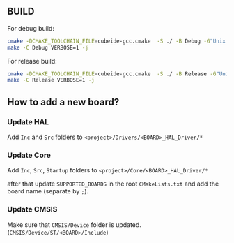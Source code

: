 ## BUILD


For debug build:
```bash
cmake -DCMAKE_TOOLCHAIN_FILE=cubeide-gcc.cmake  -S ./ -B Debug -G"Unix Makefiles" -DCMAKE_BUILD_TYPE=Debug
make -C Debug VERBOSE=1 -j
```

For release build:
```bash
cmake -DCMAKE_TOOLCHAIN_FILE=cubeide-gcc.cmake  -S ./ -B Release -G"Unix Makefiles" -DCMAKE_BUILD_TYPE=Release
make -C Release VERBOSE=1 -j
```



## How to add a new board?
### Update HAL
Add `Inc` and `Src` folders to `<project>/Drivers/<BOARD>_HAL_Driver/*`

### Update Core
Add `Inc`, `Src`, `Startup` folders to `<project>/Core/<BOARD>_HAL_Driver/*`

after that update `SUPPORTED_BOARDS` in the root `CMakeLists.txt` and add the board name (separate by `;`).

### Update CMSIS
Make sure that `CMSIS/Device` folder is updated. (`CMSIS/Device/ST/<BOARD>/Include`)


